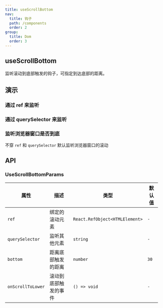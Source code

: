 ```yaml
---
title: useScrollBottom
nav:
  title: 钩子
  path: /components
  order: 2
group:
  title: Dom
  order: 3
---
```


## useScrollBottom

监听滚动到底部触发的钩子，可指定到达底部的距离。

## 演示

### 通过 ref 来监听

<code src="../../demo/hooks/useScrollBottom/demo1.tsx"></code>

### 通过 querySelector 来监听

<code src="../../demo/hooks/useScrollBottom/demo2.tsx"></code>

### 监听浏览器窗口是否到底

不穿 `ref` 和 `querySelector` 默认监听浏览器窗口的滚动

<code src="../../demo/hooks/useScrollBottom/demo3.tsx"></code>

## API

### UseScrollBottomParams

| 属性              | 描述                 | 类型                           | 默认值 |
| ----------------- | -------------------- | ------------------------------ | ------ |
| `ref`             | 绑定的滚动元素       | `React.RefObject<HTMLElement>` | `-`    |
| `querySelector`   | 监听其他元素         | `string`                       | `-`    |
| `bottom`          | 距离底部触发的距离   | `number`                       | `30`   |
| `onScrollToLower` | 滚动到底部触发的事件 | `() => void`                   | `-`    |
